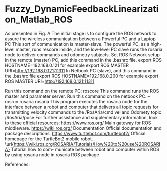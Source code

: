 # Fuzzy_DynamicFeedbackLinearization_Matlab_ROS

As presented in Fig. A The initial stage is to configure the ROS network to assure the wireless
communication between a Powerful PC and a Laptop PC This sort of communication is master-slave.
The powerful PC, as a high-level master, runs rescore inside, and the low-level PC slave runs the
rosaria node to deliver commands and odometry subjects. Set ROS Network setup
In the remote (master) PC, add this command in the .bashrc file.
export ROS HOSTNAME=192.168.0.121 for example
export ROS MASTER URI=http://192.168.0.121:11311
In Netbook PC (slave), add this command in the .bashrc file
export ROS HOSTNAME=192.168.0.200 for example
export ROS MASTER URI=http://192.168.0.121:11311

Run this command on the remote PC: roscore This command runs the ROS master and parameter
server.
Run this command on the netbook PC. – rosrun rosaria rosaria This program executes the rosaria
node for the interface between a robot and computer that delivers all topic requests for transmitting
velocity commands to the /RosAria/cmd vel and Odomety topic /RosAria/pose
For further assistance and supplementary information, look to these official resources:
https://www.ros.org/ Main gateway for ROS middleware.
https://wiki.ros.org/ Documentation Official documentation and package descriptions.
https://www.turtlebot.com/turtlebot2/ Official homepage for the TurtleBot2 mobile robot.
\url{https://wiki.ros.org/ROSARIA/Tutorials/How%20to%20use%20ROSARIA} Tutorial how to com-
municate between robot and computer within ROS by using rosaria node in rosaria ROS package

References:


